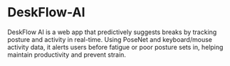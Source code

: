 # DeskFlow-AI
DeskFlow AI is a web app that predictively suggests breaks by tracking posture and activity in real-time. Using PoseNet and keyboard/mouse activity data, it alerts users before fatigue or poor posture sets in, helping maintain productivity and prevent strain.
